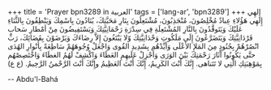 +++
title = 'Prayer bpn3289 in العربية'
tags = ['lang-ar', 'bpn3289']
+++
إِلهِي إِلهِي هَؤُلاءِ عِبادٌ مُخْلِصُونَ، مُنْجَذِبُونَ، مُشْتَعِلُونَ بِنَارِ مَحَبَّتِكَ، يُنَادُونَ بِاسْمِكَ وَيَنْطِقُونَ بِالثَّنَاءِ عَلَيْكَ وَيَتَوقَّدُونَ بِالنَّارِ المُشْتَعِلَةِ فِي سِدْرَةِ رَحْمَانِيَّتِكَ وَيَسْتَفِيضُونَ مِنْ أمْطارِ سَحابِ فَرْدَانِيَّتِكَ وَيَتَضَرَّعُونَ إِلَى مَلَكُوتِ وَحْدَانِيَّتِكَ وّلا يَبْتَغُونَ إِلاَّ رِضَاءَكَ وَيَرْضَوْنَ بِقَضَائِكَ، رَبِّ انْصُرْهُمْ بِجُنُودٍ مِنَ المَلإِ الأَعْلَى وَأيِّدْهُم بِشَدِيدِ القُوى وَاجْعَلْ وُجُوهَهُمْ سَاطِعَةً بِأَنْوارِ الهُدَى حتَّى يَكُونُوا آثَارَ رَحْمَتِكَ بَيْنَ الوَرَى وَأَجْزِلْ عَلَيهِمِ العَطَاءَ وَاكْشِفْ لَهُمُ الغطَاءَ وَاخْتَصِصْهُم بِمَوْهِبَتِكِ الَّتِي لا تَتَناهى. إِنَّكَ أَنْتَ الكَرِيمُ، إِنَّكَ أَنْتَ العَظِيمُ وإِنَّكَ أَنْتَ الرَّحْمنُ الرَّحِيمُ. (ع ع)

-- Abdu'l-Bahá
